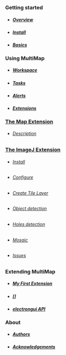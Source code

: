 
### Getting started

- ##### [Overview](overview.md)

- ##### [Install](install.md)

- ##### [Basics](basics.md)

### Using MultiMap

- ##### [Workspace](workspace.md)

- ##### [Tasks](tasks.md)

- ##### [Alerts](alerts.md)

- ##### [Extensions](extensions.md)

### [The Map Extension](mapextension.md)
  - ###### [Description](mapextension.md#description)

### [The ImageJ Extension](ImageJExtension.md)
  - ###### [Install](ImageJExtension.md#install)
  - ###### [Configure](ImageJExtension.md#configure)
  - ###### [Create Tile Layer](ImageJExtension.md#create-tile-layer)
  - ###### [Object detection](ImageJExtension.md#object-detection)
  - ###### [Holes detection](ImageJExtension.md#holes-detection)
  - ###### [Mosaic](ImageJExtension.md#mosaic)
  - ###### [Issues](ImageJExtension.md#issues)

### Extending MultiMap

- ##### [My First Extension](myfirstextension.md)
- ##### []
- ##### [electrongui API](https://gherardovarando.github.io/electrongui/API.html)



### About
- ##### [Authors](Authors.md)
- ##### [Acknowledgements](Acknowledgements.md)
